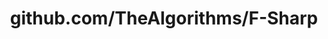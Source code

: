 ---
layout: post
title: github.com/TheAlgorithms/F-Sharp
categories: link
tags: [انگلیسی, برنامه‌نویسی]
---